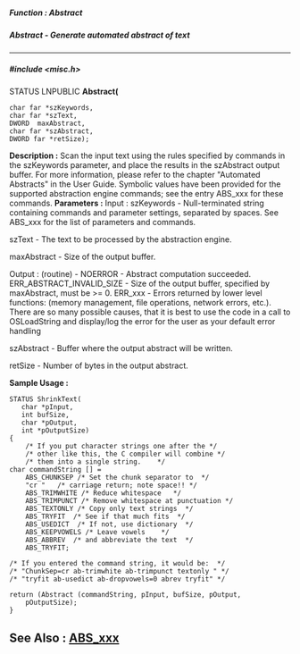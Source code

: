 ##### Function : Abstract
##### Abstract - Generate automated abstract of text
---
##### #include <misc.h>
STATUS LNPUBLIC **Abstract(**

	char far *szKeywords,
	char far *szText,
	DWORD  maxAbstract,
	char far *szAbstract,
	DWORD far *retSize);
**Description :**
Scan the input text using the rules specified by commands in the szKeywords 
parameter, and place the results in the szAbstract output buffer.  For more 
information, please refer to the chapter "Automated Abstracts" in the User 
Guide.  Symbolic values have been provided for the supported abstraction engine 
commands;  see the entry ABS_xxx for these commands.
**Parameters :**
Input :
szKeywords  -  Null-terminated string containing commands and parameter settings, separated by spaces.  See ABS_xxx for the list of parameters and commands.

szText  -  The text to be processed by the abstraction engine.

maxAbstract  -  Size of the output buffer.

Output :
(routine)  -  NOERROR - Abstract computation succeeded.
ERR_ABSTRACT_INVALID_SIZE - Size of the output buffer, specified by maxAbstract, must be >= 0.
ERR_xxx - Errors returned by lower level functions: (memory management, file operations, network errors, etc.).  There are so many possible causes, that it is best to use the code in a call to OSLoadString and display/log the error for the user as your default error handling


szAbstract  -  Buffer where the output abstract will be written.

retSize  -  Number of bytes in the output abstract.

**Sample Usage :**
```
STATUS ShrinkText(
   char *pInput,
   int bufSize,
   char *pOutput,
   int *pOutputSize)
{
	/* If you put character strings one after the */
	/* other like this, the C compiler will combine */
	/* them into a single string.    */
char commandString [] =
	ABS_CHUNKSEP /* Set the chunk separator to  */
	"cr "   /* carriage return; note space!! */
	ABS_TRIMWHITE /* Reduce whitespace   */
	ABS_TRIMPUNCT /* Remove whitespace at punctuation */
	ABS_TEXTONLY /* Copy only text strings  */
	ABS_TRYFIT  /* See if that much fits  */
	ABS_USEDICT  /* If not, use dictionary  */
	ABS_KEEPVOWELS /* Leave vowels    */
	ABS_ABBREV  /* and abbreviate the text  */
	ABS_TRYFIT;

/* If you entered the command string, it would be:  */
/* "ChunkSep=cr ab-trimwhite ab-trimpunct textonly " */
/* "tryfit ab-usedict ab-dropvowels=0 abrev tryfit" */

return (Abstract (commandString, pInput, bufSize, pOutput,
	pOutputSize);
}
```
**See Also :**
[ABS_xxx](D:/md_files/ABS_xxx.md)
---
